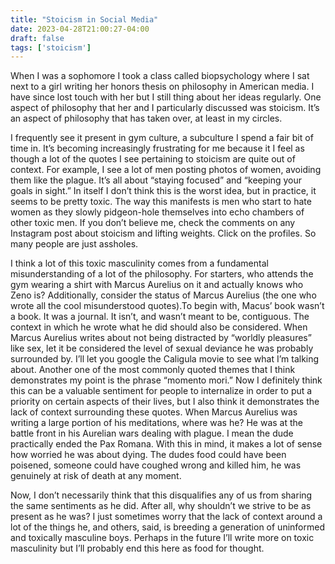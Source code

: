 ```yaml
---
title: "Stoicism in Social Media"
date: 2023-04-28T21:00:27-04:00
draft: false 
tags: ['stoicism']
---
```

When I was a sophomore I took a class called biopsychology where I sat next to a girl writing her honors thesis on philosophy in American media. I have since lost touch with her but I still thing about her ideas regularly. One aspect of philosophy that her and I particularly discussed was stoicism. It’s an aspect of philosophy that has taken over, at least in my circles.

I frequently see it present in gym culture, a subculture I spend a fair bit of time in. It’s becoming increasingly frustrating for me because it I feel as though a lot of the quotes I see pertaining to stoicism are quite out of context. For example, I see a lot of men posting photos of women, avoiding them like the plague. It’s all about “staying focused” and “keeping your goals in sight.” In itself I don’t think this is the worst idea, but in practice, it seems to be pretty toxic. The way this manifests is men who start to hate women as they slowly pidgeon-hole themselves into echo chambers of other toxic men. If you don’t believe me, check the comments on any Instagram post about stoicism and lifting weights. Click on the profiles. So many people are just assholes.

I think a lot of this toxic masculinity comes from a fundamental misunderstanding of a lot of the philosophy. For starters, who attends the gym wearing a shirt with Marcus Aurelius on it and actually knows who Zeno is? Additionally, consider the status of Marcus Aurelius (the one who wrote all the cool misunderstood quotes).To begin with, Macus’ book wasn’t a book. It was a journal. It isn’t, and wasn’t meant to be, contiguous. The context in which he wrote what he did should also be considered. When Marcus Aurelius writes about not being distracted by “worldly pleasures” like sex, let it be considered the level of sexual deviance he was probably surrounded by. I’ll let you google the Caligula movie to see what I’m talking about. Another one of the most commonly quoted themes that I think demonstrates my point is the phrase “momento mori.” Now I definitely think this can be a valuable sentiment for people to internalize in order to put a priority on certain aspects of their lives, but I also think it demonstrates the lack of context surrounding these quotes. When Marcus Aurelius was writing a large portion of his meditations, where was he? He was at the battle front in his Aurelian wars dealing with plague. I mean the dude practically ended the Pax Romana. With this in mind, it makes a lot of sense how worried he was about dying. The dudes food could have been poisened, someone could have coughed wrong and killed him, he was genuinely at risk of death at any moment.

Now, I don’t necessarily think that this disqualifies any of us from sharing the same sentiments as he did. After all, why shouldn’t we strive to be as present as he was? I just sometimes worry that the lack of context around a lot of the things he, and others, said, is breeding a generation of uninformed and toxically masculine boys. Perhaps in the future I’ll write more on toxic masculinity but I’ll probably end this here as food for thought.
